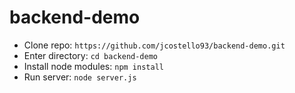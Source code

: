 # backend-demo

* Clone repo: `https://github.com/jcostello93/backend-demo.git`
* Enter directory: `cd backend-demo`
* Install node modules: `npm install`
* Run server: `node server.js`